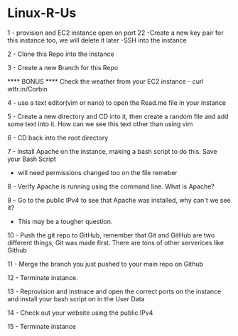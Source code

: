 # Linux-R-Us

1 - provision and EC2 instance open on port 22
    -Create a new key pair for this instance too, we will delete it later
    -SSH into the instance


2 - Clone this Repo into the instance


3 - Create a new Branch for this Repo


**** BONUS **** Check the weather from your EC2 instance  -  curl wttr.in/Corbin


4 - use a text editor(vim or nano) to open the Read.me file in your instance


5 - Create a new directory and CD into it, then create a random file and add some text into it. How can we see this text other than using vim


6 - CD back into the root directory


7 - Install Apache on the instance, making a bash script to do this.  Save your Bash Script
  - will need permissions changed too on the file remeber


8 - Verify Apache is running using the command line.  What is Apache?


9 - Go to the public IPv4 to see that Apache was installed, why can't we see it?
  - This may be a tougher question.

10 - Push the git repo to GitHub,  remember that Git and GitHub are two different things, Git was made first. There are tons of other serverices like Github


11 - Merge the branch you just pushed to your main repo on Github

12 - Terminate instance. 

13 - Reprovision and instnace and open the correct ports on the instance and install your bash script on in the User Data

14  - Check out your website using the public IPv4
  
15 - Terminate instance








